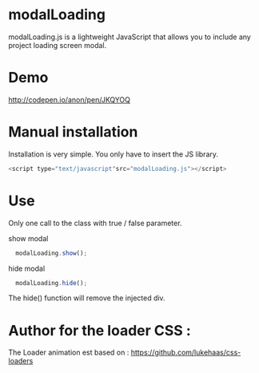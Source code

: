 modalLoading
=========

modalLoading.js is a lightweight JavaScript that allows you to include any project loading screen modal.

Demo
=========

http://codepen.io/anon/pen/JKQYOQ


Manual installation
=========

Installation is very simple. You only have to insert the JS library.

```js
<script type="text/javascript"src="modalLoading.js"></script>
```

Use
=========

Only one call to the class with true / false parameter.

show modal

```js
  modalLoading.show();
```

hide modal
```js
  modalLoading.hide();
```

The hide() function will remove the injected div.

Author for the loader CSS :
=========
The Loader animation est based on :
https://github.com/lukehaas/css-loaders



